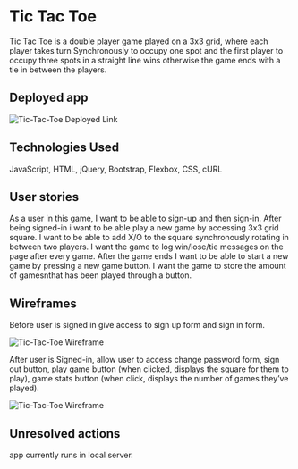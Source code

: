 # Tic Tac Toe
Tic Tac Toe is a double player game played on a 3x3 grid, where each player takes turn Synchronously to occupy one spot and the first player to occupy three spots in a straight line wins otherwise the game ends with a tie in between the players.
 
## Deployed app
 ![Tic-Tac-Toe Deployed Link](https://neuroplastic1.github.io/TIC-TAC-TOE/)
## Technologies Used
 JavaScript,
 HTML,
 jQuery,
 Bootstrap,
 Flexbox,
 CSS,
 cURL
 
## User stories
As a user in this game, I want to be able to sign-up and then sign-in. After being signed-in i want to be able play a new game by accessing 3x3 grid square. I want to be able to add X/O to the square synchronously rotating in between two players. I want the game to log win/lose/tie messages on the page after every game. After the game ends I want to be able to start a new game by pressing a new game button. I want the game to store  the amount of gamesnthat has been played through a button.
 
## Wireframes
Before user is signed in give access to 
sign up form and sign in form.

![Tic-Tac-Toe Wireframe](https://i.imgur.com/KvANE72.jpg)
 
After user is Signed-in, allow user to access 
change password form, sign out button, play game button (when clicked, displays the square for them to play), game stats button (when click, displays the number of games they’ve played).

![Tic-Tac-Toe Wireframe](https://imgur.com/QB3AJS7.jpg)

## Unresolved actions
app currently runs in local server.
